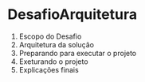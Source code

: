 # DesafioArquitetura

1. Escopo do Desafio
2. Arquitetura da solução
3. Preparando para executar o projeto
4. Exeturando o projeto
5. Explicações finais
